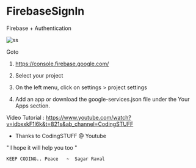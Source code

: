 # FirebaseSignIn
Firebase + Authentication


![ss](https://user-images.githubusercontent.com/21954113/193592585-43dbd31c-3775-4f3b-b6ae-334c5abd7920.jpg)


Goto

1. https://console.firebase.google.com/

2. Select your project

3. On the left menu, click on settings > project settings

4. Add an app or download the google-services.json file under the Your Apps section.

Video Tutorial : https://www.youtube.com/watch?v=idbxxkF1l6k&t=821s&ab_channel=CodingSTUFF

* Thanks to CodingSTUFF @ Youtube

"  I hope it will help you too  "

    KEEP CODING.. Peace   ~  Sagar Raval
